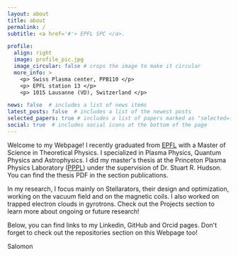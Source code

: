 ```yaml
---
layout: about
title: about
permalink: /
subtitle: <a href='#'> EPFL SPC </a>.

profile:
  align: right
  image: profile_pic.jpg
  image_circular: false # crops the image to make it circular
  more_info: >
    <p> Swiss Plasma center, PPB110 </p>
    <p> EPFL station 13 </p>
    <p> 1015 Lausanne (VD), Switzerland </p>

news: false  # includes a list of news items
latest_posts: false  # includes a list of the newest posts
selected_papers: true # includes a list of papers marked as "selected={true}"
social: true  # includes social icons at the bottom of the page
---
```


Welcome to my Webpage! I recently graduated from [EPFL](https://www.epfl.ch/en/) with a Master of Science in Theoretical Physics. I specialized in Plasma Physics, Quantum Physics and Astrophysics. I did my master's thesis at the Princeton Plasma Physics Laboratory ([PPPL](https://www.pppl.gov)) under the supervision of Dr. Stuart R. Hudson. You can find the thesis PDF in the section publications.

In my research, I focus mainly on Stellarators, their design and optimization, working on the vacuum field and on the magnetic coils. I also worked on trapped electron clouds in gyrotrons. Check out the Projects section to learn more about ongoing or future research!  

Below, you can find links to my Linkedin, GitHub and Orcid pages. Don't forget to check out the repositories section on this Webpage too! 

Salomon 

